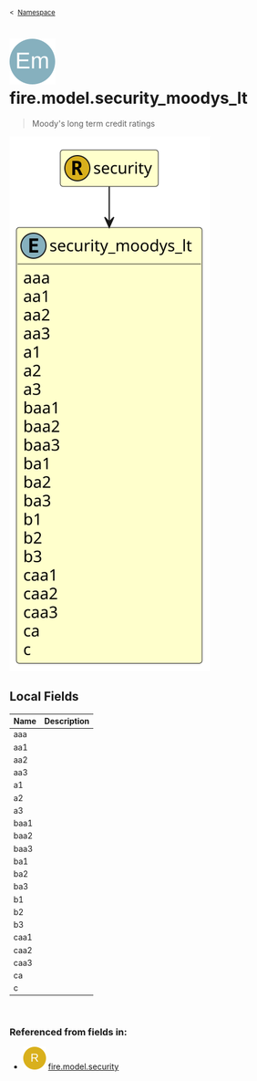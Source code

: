 <sub>&lt;&nbsp; [Namespace](index.md)</sub>
# <img src='images/enumType-lg.svg'/> fire.model.security_moodys_lt
>  
>Moody's long term credit ratings
> 
<img src='images/fire.model.security_moodys_lt.svg'/>


## Local Fields


| Name        | Description |
| ----------- | ----------- |
| aaa |   |
| aa1 |   |
| aa2 |   |
| aa3 |   |
| a1 |   |
| a2 |   |
| a3 |   |
| baa1 |   |
| baa2 |   |
| baa3 |   |
| ba1 |   |
| ba2 |   |
| ba3 |   |
| b1 |   |
| b2 |   |
| b3 |   |
| caa1 |   |
| caa2 |   |
| caa3 |   |
| ca |   |
| c |   |

<br/>

### Referenced from fields in:
- <img src='images/recordType.svg'/> [fire.model.security](UDT-fire.model.security.md)
